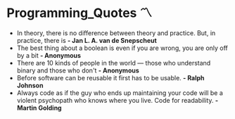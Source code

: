 # Programming_Quotes :part_alternation_mark:
- In theory, there is no difference between theory and practice. But, in practice, there is    **- Jan L. A. van de Snepscheut**
- The best thing about a boolean is even if you are wrong, you are only off by a bit           **- Anonymous**
- There are 10 kinds of people in the world — those who understand binary and those who don't  **- Anonymous**
- Before software can be reusable it first has to be usable.                                   **- Ralph Johnson**
- Always code as if the guy who ends up maintaining your code will be a violent psychopath who knows where you live. Code for readability. **- Martin Golding**
